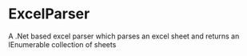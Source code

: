 ExcelParser
===========

A .Net based excel parser which parses an excel sheet and returns an IEnumerable collection of sheets
